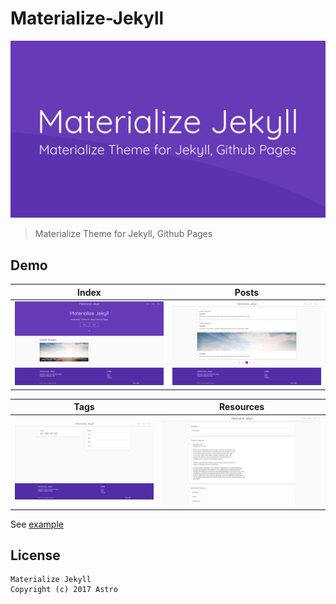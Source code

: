 # Materialize-Jekyll

![Logo](./assets/img/materialize_jekyll.png)

> Materialize Theme for Jekyll, Github Pages

## Demo

| Index | Posts |
|:-:|:-:|
| ![Demo Index](./assets/img/demo_index.png) | ![Demo Posts](./assets/img/demo_posts.png) |

| Tags | Resources |
|:-:|:-:|
| ![Demo Tags](./assets/img/demo_tags.png) | ![Demo Resources](./assets/img/demo_resources.png) |

See [example](http://astro36.me/Materialize-Jekyll/)

## License

```text
Materialize Jekyll
Copyright (c) 2017 Astro
```
